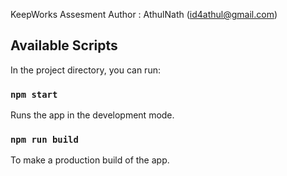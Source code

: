 KeepWorks Assesment 
Author : AthulNath (id4athul@gmail.com)
## Available Scripts

In the project directory, you can run:

### `npm start`

Runs the app in the development mode.<br />

### `npm run build`

To make a production build of the app. <br/>
